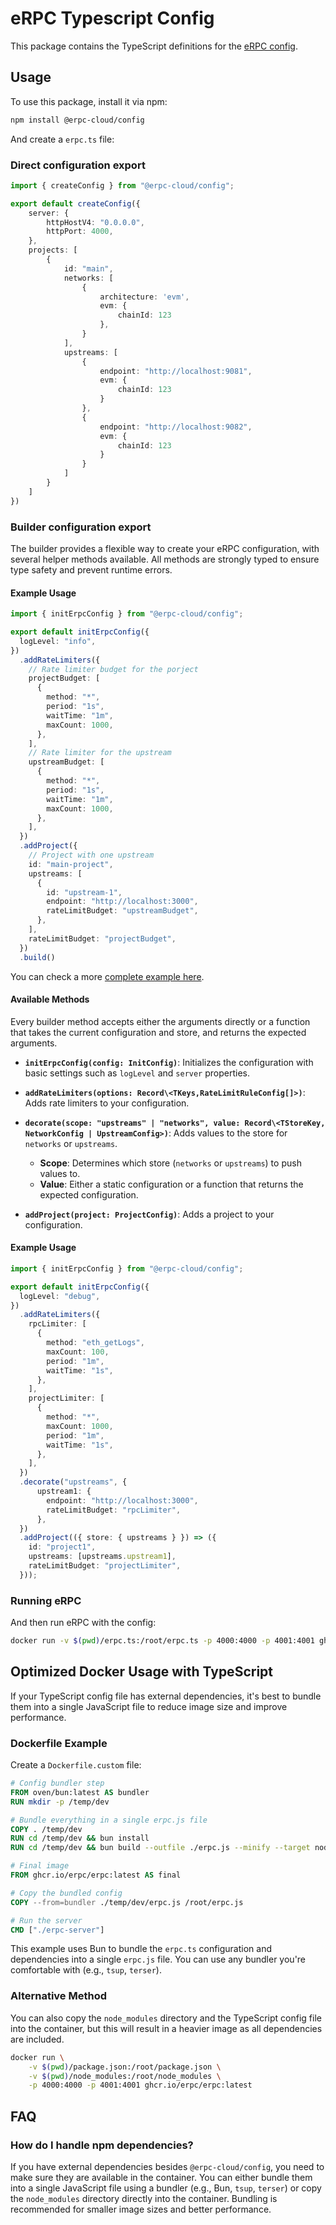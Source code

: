 # eRPC Typescript Config

This package contains the TypeScript definitions for the [eRPC config](https://github.com/erpc/erpc).

## Usage

To use this package, install it via npm:

```bash
npm install @erpc-cloud/config
```

And create a `erpc.ts` file:

### Direct configuration export

```typescript
import { createConfig } from "@erpc-cloud/config";

export default createConfig({
    server: {
        httpHostV4: "0.0.0.0",
        httpPort: 4000,
    },
    projects: [
        {
            id: "main",
            networks: [
                {
                    architecture: 'evm',
                    evm: {
                        chainId: 123
                    },
                }
            ],
            upstreams: [
                {
                    endpoint: "http://localhost:9081",
                    evm: {
                        chainId: 123
                    }
                },
                {
                    endpoint: "http://localhost:9082",
                    evm: {
                        chainId: 123
                    }
                }
            ]
        }
    ]
})
```

### Builder configuration export

The builder provides a flexible way to create your eRPC configuration, with several helper methods available. All methods are strongly typed to ensure type safety and prevent runtime errors.

#### Example Usage

```typescript
import { initErpcConfig } from "@erpc-cloud/config";

export default initErpcConfig({
  logLevel: "info",
})
  .addRateLimiters({
    // Rate limiter budget for the porject
    projectBudget: [
      {
        method: "*",
        period: "1s",
        waitTime: "1m",
        maxCount: 1000,
      },
    ],
    // Rate limiter for the upstream
    upstreamBudget: [
      {
        method: "*",
        period: "1s",
        waitTime: "1m",
        maxCount: 1000,
      },
    ],
  })
  .addProject({
    // Project with one upstream
    id: "main-project",
    upstreams: [
      {
        id: "upstream-1",
        endpoint: "http://localhost:3000",
        rateLimitBudget: "upstreamBudget",
      },
    ],
    rateLimitBudget: "projectBudget",
  })
  .build()
```

You can check a more [complete example here](/typescript/config/example/full.ts).

#### Available Methods

Every builder method accepts either the arguments directly or a function that takes the current configuration and store, and returns the expected arguments.

- **`initErpcConfig(config: InitConfig)`**: Initializes the configuration with basic settings such as `logLevel` and `server` properties.

- **`addRateLimiters(options: Record\<TKeys,RateLimitRuleConfig[]>)`**: Adds rate limiters to your configuration.

- **`decorate(scope: "upstreams" | "networks", value: Record\<TStoreKey, NetworkConfig | UpstreamConfig>)`**: Adds values to the store for `networks` or `upstreams`.

  - **Scope**: Determines which store (`networks` or `upstreams`) to push values to.
  - **Value**: Either a static configuration or a function that returns the expected configuration.

- **`addProject(project: ProjectConfig)`**: Adds a project to your configuration.

#### Example Usage

```typescript
import { initErpcConfig } from "@erpc-cloud/config";

export default initErpcConfig({
  logLevel: "debug",
})
  .addRateLimiters({
    rpcLimiter: [
      {
        method: "eth_getLogs",
        maxCount: 100,
        period: "1m",
        waitTime: "1s",
      },
    ],
    projectLimiter: [
      {
        method: "*",
        maxCount: 1000,
        period: "1m",
        waitTime: "1s",
      },
    ],
  })
  .decorate("upstreams", {
      upstream1: {
        endpoint: "http://localhost:3000",
        rateLimitBudget: "rpcLimiter",
      },
  })
  .addProject(({ store: { upstreams } }) => ({
    id: "project1",
    upstreams: [upstreams.upstream1],
    rateLimitBudget: "projectLimiter",
  }));
```

### Running eRPC

And then run eRPC with the config:

```bash
docker run -v $(pwd)/erpc.ts:/root/erpc.ts -p 4000:4000 -p 4001:4001 ghcr.io/erpc/erpc:latest
```

## Optimized Docker Usage with TypeScript

If your TypeScript config file has external dependencies, it's best to bundle them into a single JavaScript file to reduce image size and improve performance.

### Dockerfile Example

Create a `Dockerfile.custom` file:

```dockerfile
# Config bundler step
FROM oven/bun:latest AS bundler
RUN mkdir -p /temp/dev

# Bundle everything in a single erpc.js file
COPY . /temp/dev
RUN cd /temp/dev && bun install
RUN cd /temp/dev && bun build --outfile ./erpc.js --minify --target node erpc.ts

# Final image
FROM ghcr.io/erpc/erpc:latest AS final

# Copy the bundled config
COPY --from=bundler ./temp/dev/erpc.js /root/erpc.js

# Run the server
CMD ["./erpc-server"]
```

This example uses Bun to bundle the `erpc.ts` configuration and dependencies into a single `erpc.js` file. You can use any bundler you're comfortable with (e.g., `tsup`, `terser`).

### Alternative Method

You can also copy the `node_modules` directory and the TypeScript config file into the container, but this will result in a heavier image as all dependencies are included.

```bash
docker run \
    -v $(pwd)/package.json:/root/package.json \
    -v $(pwd)/node_modules:/root/node_modules \
    -p 4000:4000 -p 4001:4001 ghcr.io/erpc/erpc:latest
```

## FAQ

### How do I handle npm dependencies?

If you have external dependencies besides `@erpc-cloud/config`, you need to make sure they are available in the container. You can either bundle them into a single JavaScript file using a bundler (e.g., Bun, `tsup`, `terser`) or copy the `node_modules` directory directly into the container. Bundling is recommended for smaller image sizes and better performance.

